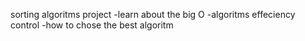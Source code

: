 sorting algoritms project
    -learn about the big O
    -algoritms effeciency control
    -how to chose the best algoritm
